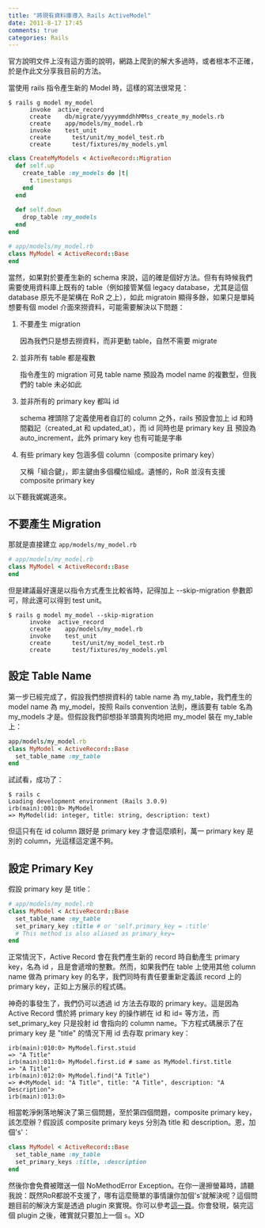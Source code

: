 ```yaml
---
title: "將現有資料庫導入 Rails ActiveModel"
date: 2011-8-17 17:45
comments: true
categories: Rails
---
```


官方說明文件上沒有這方面的說明，網路上爬到的解大多過時，或者根本不正確，於是作此文分享我目前的方法。

當使用 rails 指令產生新的 Model 時，這樣的寫法很常見：

<!-- more -->

```
$ rails g model my_model
      invoke  active_record
      create    db/migrate/yyyymmddhhMMss_create_my_models.rb
      create    app/models/my_model.rb
      invoke    test_unit
      create      test/unit/my_model_test.rb
      create      test/fixtures/my_models.yml
```

```ruby
class CreateMyModels < ActiveRecord::Migration
  def self.up
    create_table :my_models do |t|
      t.timestamps
    end
  end
 
  def self.down
    drop_table :my_models
  end
end
```

```ruby
# app/models/my_model.rb
class MyModel < ActiveRecord::Base
end
```

當然，如果對於要產生新的 schema 來說，這的確是個好方法。但有有時候我們需要使用資料庫上既有的 table（例如接管某個 legacy database，尤其是這個 database 原先不是架構在 RoR 之上），如此 migratoin 顯得多餘，如果只是單純想要有個 model 介面來撈資料，可能需要解決以下問題：

1. 不要產生 migration

   因為我們只是想去撈資料，而非更動 table，自然不需要 migrate

2. 並非所有 table 都是複數

   指令產生的 migration 可見 table name 預設為 model name 的複數型，但我們的 table 未必如此

3. 並非所有的 primary key 都叫 id

   schema 裡頭除了定義使用者自訂的 column 之外，rails 預設會加上 id 和時間戳記（created_at 和 updated_at），而 id 同時也是 primary key 且 預設為 auto_increment，此外 primary key 也有可能是字串

4. 有些 primary key 包涵多個 column（composite primary key）

   又稱「組合鍵」，即主鍵由多個欄位組成。遺憾的，RoR 並沒有支援 composite primary key

以下聽我娓娓道來。

## 不要產生 Migration

那就是直接建立 `app/models/my_model.rb`

```ruby
# app/models/my_model.rb
class MyModel < ActiveRecord::Base
end
```

但是建議最好還是以指令方式產生比較省時，記得加上 --skip-migration 參數即可，除此還可以得到 test unit。

```
$ rails g model my_model --skip-migration
      invoke  active_record
      create    app/models/my_model.rb
      invoke    test_unit
      create      test/unit/my_model_test.rb
      create      test/fixtures/my_models.yml
```

## 設定 Table Name

第一步已經完成了，假設我們想撈資料的 table name 為 my_table，我們產生的 model name 為 my_model，按照 Rails convention 法則，應該要有 table 名為 my_models 才是。但假設我們卻想掛羊頭賣狗肉地把 my_model 裝在 my_table 上：

```ruby
app/models/my_model.rb
class MyModel < ActiveRecord::Base
  set_table_name :my_table
end
```

試試看，成功了： 

```
$ rails c
Loading development environment (Rails 3.0.9)
irb(main):001:0> MyModel
=> MyModel(id: integer, title: string, description: text)
```

但這只有在 id column 跟好是 primary key 才會這麼順利，萬一 primary key 是別的 column，光這樣這定還不夠。

## 設定 Primary Key

假設 primary key 是 title：

```ruby
# app/models/my_model.rb
class MyModel < ActiveRecord::Base
  set_table_name :my_table
  set_primary_key :title # or 'self.primary_key = :title'
  # This method is also aliased as primary_key=
end
```

正常情況下，Active Record 會在我們產生新的 record 時自動產生 primary key，名為 id ，且是會遞增的整數。然而，如果我們在 table 上使用其他 column name 做為 primary key 的名字，我們同時有責任要重新定義該 record 上的 primary key，正如上方展示的程式碼。

神奇的事發生了，我們仍可以透過 id 方法去存取的 primary key。這是因為 Active Record 慣於將 primary key 的操作綁在 id 和 id= 等方法，而 set_primary_key 只是投射 id 會指向的 column name。下方程式碼展示了在 primary key 是 "title" 的情況下用 id 去存取 primary key：

```
irb(main):010:0> MyModel.first.stuid
=> "A Title"
irb(main):011:0> MyModel.first.id # same as MyModel.first.title
=> "A Title"
irb(main):012:0> MyModel.find("A Title")
=> #<MyModel id: "A Title", title: "A Title", description: "A Description">
irb(main):013:0>
```

相當乾淨俐落地解決了第三個問題，至於第四個問題，composite primary key，該怎麼辦？假設該 composite primary keys 分別為 title 和 description。恩，加個's'：

```ruby
class MyModel < ActiveRecord::Base
  set_table_name :my_table
  set_primary_keys :title, :description
end
```

然後你會免費被贈送一個 NoMethodError Exception。在你一邊擦螢幕時，請聽我說：既然RoR都說不支援了，哪有這麼簡單的事情讓你加個's'就解決呢？這個問題目前的解決方案是透過 plugin 來實現。你可以參考[這一頁](http://weblog.rubyonrails.org/2006/7/30/composite-primary-keys-for-active-record)。你會發現，裝完這個 plugin 之後，確實就只要加上一個 `s`。XD